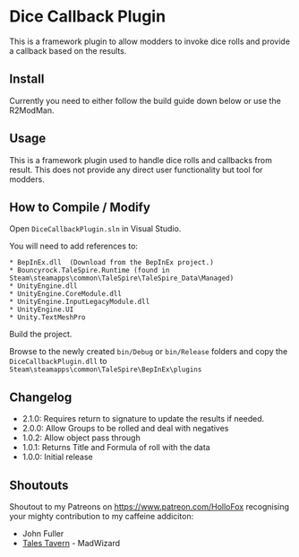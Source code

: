# Dice Callback Plugin
This is a framework plugin to allow modders to invoke dice rolls and provide a callback based on the results.

## Install

Currently you need to either follow the build guide down below or use the R2ModMan. 

## Usage
This is a framework plugin used to handle dice rolls and callbacks from result.
This does not provide any direct user functionality but tool for modders.

## How to Compile / Modify

Open ```DiceCallbackPlugin.sln``` in Visual Studio.

You will need to add references to:

```
* BepInEx.dll  (Download from the BepInEx project.)
* Bouncyrock.TaleSpire.Runtime (found in Steam\steamapps\common\TaleSpire\TaleSpire_Data\Managed)
* UnityEngine.dll
* UnityEngine.CoreModule.dll
* UnityEngine.InputLegacyModule.dll 
* UnityEngine.UI
* Unity.TextMeshPro
```

Build the project.

Browse to the newly created ```bin/Debug``` or ```bin/Release``` folders and copy the ```DiceCallbackPlugin.dll``` to ```Steam\steamapps\common\TaleSpire\BepInEx\plugins```

## Changelog
- 2.1.0: Requires return to signature to update the results if needed.
- 2.0.0: Allow Groups to be rolled and deal with negatives
- 1.0.2: Allow object pass through
- 1.0.1: Returns Title and Formula of roll with the data
- 1.0.0: Initial release

## Shoutouts
Shoutout to my Patreons on https://www.patreon.com/HolloFox recognising your
mighty contribution to my caffeine addiciton:
- John Fuller
- [Tales Tavern](https://talestavern.com/) - MadWizard